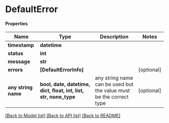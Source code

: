 # DefaultError

#### Properties
Name | Type | Description | Notes
------------ | ------------- | ------------- | -------------
**timestamp** | **datetime** |  | 
**status** | **int** |  | 
**message** | **str** |  | 
**errors** | **[DefaultErrorInfo]** |  | [optional] 
**any string name** | **bool, date, datetime, dict, float, int, list, str, none_type** | any string name can be used but the value must be the correct type | [optional]

[[Back to Model list]](../README.md#documentation-for-models) [[Back to API list]](../README.md#documentation-for-api-endpoints) [[Back to README]](../README.md)

